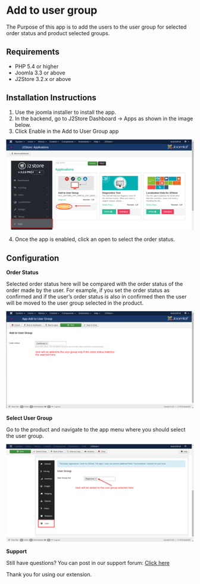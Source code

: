 # Add to user group

The Purpose of this app is to add the users to the user group for selected order status and product selected groups.

## Requirements <a id="requirements"></a>

* PHP 5.4 or higher
* Joomla 3.3 or above
* J2Store 3.2.x or above

## Installation Instructions <a id="installation-instructions"></a>

1. Use the joomla installer to install the app.
2. In the backend, go to J2Store Dashboard -&gt; Apps as shown in the image below.
3. Click Enable in the Add to User Group app

![atug01](https://raw.githubusercontent.com/j2store/doc-images/master/apps/Add%20to%20user%20group/atug.png)

4. Once the app is enabled, click an open to select the order status.

## Configuration <a id="configuration"></a>

**Order Status**

Selected order status here will be compared with the order status of the order made by the user. For example, if you set the order status as confirmed and if the user’s order status is also in confirmed then the user will be moved to the user group selected in the product.

![atug02](https://raw.githubusercontent.com/j2store/doc-images/master/apps/Add%20to%20user%20group/atug02.png)

**Select User Group**

Go to the product and navigate to the app menu where you should select the user group.

![atug03](https://raw.githubusercontent.com/j2store/doc-images/master/apps/Add%20to%20user%20group/atug03.png)

**Support**

Still have questions? You can post in our support forum: [Click here](http://j2store.org/forum/index.html)

Thank you for using our extension.

